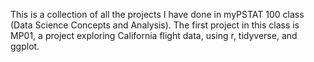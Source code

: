 This is a collection of all the projects I have done in myPSTAT 100 class (Data Science Concepts and Analysis).
The first project in this class is MP01, a project exploring California flight data, using r, tidyverse, and ggplot.
